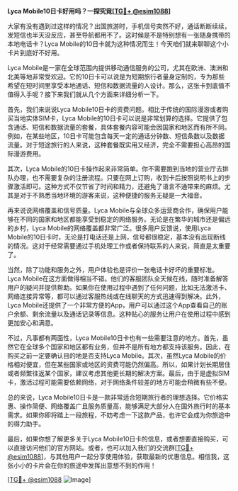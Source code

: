 **Lyca Mobile10日卡好用吗？一探究竟[[TG💪+ @esim1088](https://t.me/s/esim1088)]**

大家有没有遇到过这样的情况？出国旅游时，手机信号突然不好，通话断断续续，发短信也半天没反应，甚至导航都用不了。这时候是不是特别想有一张随身携带的本地电话卡？Lyca Mobile的10日卡就为这种情况而生！今天咱们就来聊聊这个小卡片到底好不好用。

Lyca Mobile是一家在全球范围内提供移动通信服务的公司，尤其在欧洲、澳洲和北美等地非常受欢迎。它的10日卡可以说是为短期旅行者量身定制的，专为那些希望在短时间里享受本地通话、短信和数据流量的人设计。那么，这张卡到底值不值得入手呢？接下来我们就从几个方面来详细分析一下。

首先，我们来说说Lyca Mobile10日卡的资费问题。相比于传统的国际漫游或者购买当地实体SIM卡，Lyca Mobile的10日卡可以说是非常划算的选择。它提供了包含通话、短信和数据流量的套餐，具体套餐内容可能会因国家和地区而有所不同。例如，在某些地区，10日卡可能包含每天一定的通话分钟数、短信条数以及数据流量。对于短途旅行的人来说，这种套餐既实用又经济，完全不需要担心高昂的国际漫游费用。

其次，Lyca Mobile的10日卡操作起来非常简单。你不需要跑到当地的营业厅去排队办理，也不需要复杂的注册流程。只要在网上订购，收到卡后按照说明书上的步骤激活即可。这种方式不仅节省了时间和精力，还避免了语言不通带来的麻烦。尤其是对于不熟悉当地环境的游客来说，这种便捷的服务无疑是一大福音。

再来说说网络覆盖和信号质量。Lyca Mobile与全球众多运营商合作，确保用户能够在不同的国家和地区都能享受到稳定的网络服务。无论是在繁华的城市还是偏远的乡村，Lyca Mobile的网络覆盖都非常广泛。很多用户反馈说，使用Lyca Mobile的10日卡时，无论是打电话还是上网，信号都很稳定，基本没有出现断线的情况。这对于经常需要通过手机处理工作或者保持联系的人来说，简直是太重要了。

当然，除了功能和服务之外，用户体验也是评价一张电话卡好坏的重要标准。Lyca Mobile在这方面做得相当不错。他们的客服团队全天候在线，随时准备解答用户的疑问并提供帮助。如果你在使用过程中遇到了任何问题，比如无法激活卡、网络连接异常等，都可以通过客服热线或在线聊天的方式迅速得到解决。此外，Lyca Mobile还提供了一个非常方便的App，用户可以通过这个App查看自己的账户余额、剩余流量以及通话记录等信息。这种贴心的服务让用户在使用过程中感到更加安心和满意。

不过，凡事都有两面性，Lyca Mobile10日卡也有一些需要注意的地方。首先，虽然它在全球多个国家和地区都有业务，但并不是所有地方都支持该服务。因此，在购买之前一定要确认目的地是否支持Lyca Mobile。其次，虽然Lyca Mobile的价格相对便宜，但在某些国家或地区的资费可能仍然偏高。所以，如果计划长期居住或者频繁往返某个国家，建议考虑其他更长期的解决方案。最后，由于是虚拟SIM卡，激活过程可能需要依赖网络，对于网络条件较差的地方可能会稍微有些不便。

总的来说，Lyca Mobile10日卡是一款非常适合短期旅行者的理想选择。它价格实惠、操作简便、网络覆盖广且服务质量高，能够满足大部分人在国外旅行时的基本需求。如果你即将踏上一段旅程，不妨考虑一下这款产品，也许它会成为你旅途中的得力助手。

最后，如果你想了解更多关于Lyca Mobile10日卡的信息，或者想要直接购买，可以直接访问他们的官方网站。或者，也可以加入我们的交流群[[TG💪+ @esim1088](https://t.me/s/esim1088)]，与其他用户一起分享使用体验，获取最新的优惠信息。相信我，这张小小的卡片会在你的旅途中发挥出意想不到的作用！

[[TG💪+ @esim1088](https://t.me/s/esim1088) ![Image](https://i.postimg.cc/4NQfJmqS/Snipaste-2025-05-13-00-14-12.png)]